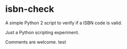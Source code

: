 # isbn-check
A simple Python 2 script to verify if a ISBN code is valid.

Just a Python scripting experiment.

Comments are welcome.
test
